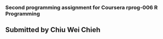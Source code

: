 ### Second programming assignment for Coursera rprog-006 R Programming
## Submitted by Chiu Wei Chieh
